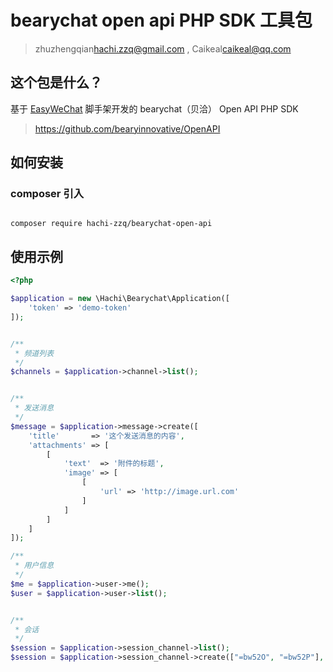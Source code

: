 # bearychat open api PHP SDK 工具包

> zhuzhengqian<hachi.zzq@gmail.com> , Caikeal<caikeal@qq.com>


## 这个包是什么？

基于 [EasyWeChat](https://github.com/overtrue/wechat) 脚手架开发的 bearychat（贝洽） Open API PHP SDK

> https://github.com/bearyinnovative/OpenAPI


## 如何安装

### composer 引入

```$shell

composer require hachi-zzq/bearychat-open-api

```

## 使用示例
```php
<?php

$application = new \Hachi\Bearychat\Application([
    'token' => 'demo-token'
]);


/**
 * 频道列表
 */
$channels = $application->channel->list();


/**
 * 发送消息
 */
$message = $application->message->create([
    'title'       => '这个发送消息的内容',
    'attachments' => [
        [
            'text'  => '附件的标题',
            'image' => [
                [
                    'url' => 'http://image.url.com'
                ]
            ]
        ]
    ]
]);

/**
 * 用户信息
 */
$me = $application->user->me();
$user = $application->user->list();


/**
 * 会话
 */
$session = $application->session_channel->list();
$session = $application->session_channel->create(["=bw52O", "=bw52P"], '这个是讨论组名称');

```
